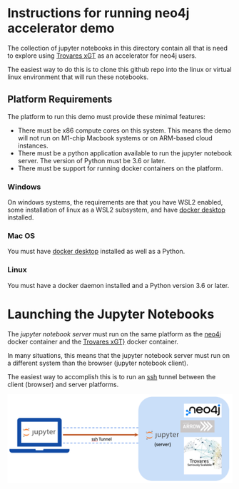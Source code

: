 # Instructions for running neo4j accelerator demo

The collection of jupyter notebooks in this directory contain all that is need to explore using [Trovares xGT](http://www.trovares.com) as an accelerator for neo4j users.

The easiest way to do this is to clone this github repo into the linux or virtual linux environment that will run these notebooks.

## Platform Requirements

The platform to run this demo must provide these minimal features:

  - There must be x86 compute cores on this system.
    This means the demo will not run on M1-chip Macbook systems or on ARM-based cloud instances.
  - There must be a python application available to run the jupyter notebook server.
    The version of Python must be 3.6 or later.
  - There must be support for running docker containers on the platform.

### Windows

On windows systems, the requirements are that you have WSL2 enabled, some installation of linux as a WSL2 subsystem, and have [docker desktop](http://www.docker.com) installed.

### Mac OS

You must have [docker desktop](http://www.docker.com) installed as well as a Python.

### Linux

You must have a docker daemon installed and a Python version 3.6 or later.

# Launching the Jupyter Notebooks

The *jupyter notebook server* must run on the same platform as the [neo4j](http://www.neo4j.com) docker container and the [Trovares xGT}](http://www.trovares.com) docker container.  

In many situations, this means that the jupyter notebook server must run on a different system than the browser (jupyter notebook client).

The easiest way to accomplish this is to run an [ssh](https://www.openssh.com) tunnel between the client (browser) and server platforms.

![Running Jupyter Notebooks](jupyter_layout.png)